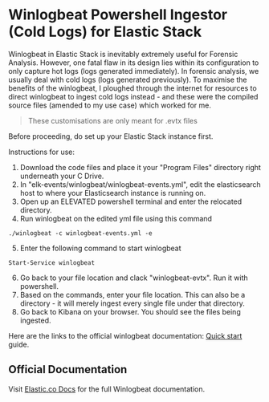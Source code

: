 # Winlogbeat Powershell Ingestor (Cold Logs) for Elastic Stack

Winlogbeat in Elastic Stack is inevitably extremely useful for Forensic Analysis. However, one fatal flaw in its design lies within its configuration to only capture hot logs (logs generated immediately). In forensic analysis, we usually deal with cold logs (logs generated previously). To maximise the benefits of the winlogbeat, I ploughed through the internet for resources to direct winlogbeat to ingest cold logs instead - and these were the compiled source files (amended to my use case) which worked for me. 

> These customisations are only meant for .evtx files 

Before proceeding, do set up your Elastic Stack instance first.

Instructions for use: 
1. Download the code files and place it your "Program Files" directory right underneath your C Drive. 
2. In "elk-events/winlogbeat/winlogbeat-events.yml", edit the elasticsearch host to where your Elasticsearch instance is running on. 
3. Open up an ELEVATED powershell terminal and enter the relocated directory. 
4. Run winlogbeat on the edited yml file using this command 
```
./winlogbeat -c winlogbeat-events.yml -e
```
5. Enter the following command to start winlogbeat 
```
Start-Service winlogbeat
```
6. Go back to your file location and clack "winlogbeat-evtx". Run it with powershell.
7. Based on the commands, enter your file location. This can also be a directory - it will merely ingest every single file under that directory. 
8. Go back to Kibana on your browser. You should see the files being ingested. 

Here are the links to the official winlogbeat documentation: 
[Quick start](https://www.elastic.co/guide/en/beats/winlogbeat/7.13/winlogbeat-installation-configuration.html) guide.

## Official Documentation

Visit [Elastic.co Docs](https://www.elastic.co/guide/en/beats/winlogbeat/7.13/index.html)
for the full Winlogbeat documentation.
